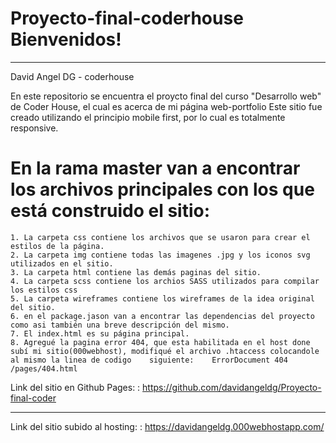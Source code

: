 # Proyecto-final-coderhouse Bienvenidos!
_________________________________________________________________________________________________________________________

David Angel DG - coderhouse

En este repositorio se encuentra el proycto final del curso "Desarrollo web" de Coder House, el cual es acerca de mi página web-portfolio
Este sitio fue creado utilizando el principio mobile first, por lo cual es totalmente responsive.

# En la rama master van a encontrar los archivos principales con los que está construido el sitio:

    1. La carpeta css contiene los archivos que se usaron para crear el estilos de la página.
    2. La carpeta img contiene todas las imagenes .jpg y los iconos svg utilizados en el sitio.
    3. La carpeta html contiene las demás paginas del sitio.
    4. La carpeta scss contiene los archios SASS utilizados para compilar los estilos css
    5. La carpeta wireframes contiene los wireframes de la idea original del sitio.
    6. en el package.jason van a encontrar las dependencias del proyecto como asi también una breve descripción del mismo.
    7. El index.html es su página principal.
    8. Agregué la pagina error 404, que esta habilitada en el host done subí mi sitio(000webhost), modifiqué el archivo .htaccess colocandole al mismo la linea de codigo    siguiente:    ErrorDocument 404 /pages/404.html


Link del sitio en Github Pages:
<code><link></code>  : https://github.com/davidangeldg/Proyecto-final-coder

<hr>

Link del sitio subido al hosting:
<code><link></code>  : https://davidangeldg.000webhostapp.com/
